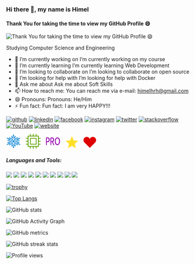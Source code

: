 ### Hi there 👋, my name is Himel
#### Thank You for taking the time to view my GitHub Profile 😄
![Thank You for taking the time to view my GitHub Profile 😄](https://static.vecteezy.com/system/resources/previews/002/214/642/non_2x/web-designer-and-programmer-free-vector.jpg)

Studying Computer Science and Engineering

- 🔭 I’m currently working on  I’m currently working on my course 
- 🌱 I’m currently learning I’m currently learning Web Development 
- 👯 I’m looking to collaborate on I’m looking to collaborate on open source 
- 🤔 I’m looking for help with I’m looking for help with Docker 
- 💬 Ask me about Ask me about Soft Skills 
- 📫 How to reach me: You can reach me via e-mail: himelhrh@gmail.com 
- 😄 Pronouns: Pronouns: He/Him 
- ⚡ Fun fact:  Fun fact: I am very HAPPY!!! 


[<img src='https://cdn.jsdelivr.net/npm/simple-icons@3.0.1/icons/github.svg' alt='github' height='40'>](https://github.com/himelhrh)  [<img src='https://cdn.jsdelivr.net/npm/simple-icons@3.0.1/icons/linkedin.svg' alt='linkedin' height='40'>](https://www.linkedin.com/in/hasibur-rahman-261003221//)  [<img src='https://cdn.jsdelivr.net/npm/simple-icons@3.0.1/icons/facebook.svg' alt='facebook' height='40'>](https://www.facebook.com/hasibur.rahman.1088893/)  [<img src='https://cdn.jsdelivr.net/npm/simple-icons@3.0.1/icons/instagram.svg' alt='instagram' height='40'>](https://www.instagram.com/hasibur_rahman_himel/)  [<img src='https://cdn.jsdelivr.net/npm/simple-icons@3.0.1/icons/twitter.svg' alt='twitter' height='40'>](https://twitter.com/@himel514)  [<img src='https://cdn.jsdelivr.net/npm/simple-icons@3.0.1/icons/stackoverflow.svg' alt='stackoverflow' height='40'>](https://stackoverflow.com/users/17165379/hasibur-rahman)  [<img src='https://cdn.jsdelivr.net/npm/simple-icons@3.0.1/icons/youtube.svg' alt='YouTube' height='40'>](https://www.youtube.com/channel/UC_F9hs_7ALLVnzb9BjWgiNw)  [<img src='https://cdn.jsdelivr.net/npm/simple-icons@3.0.1/icons/icloud.svg' alt='website' height='40'>](https://himelhrh.github.io/personal-site/)  

<a href='https://archiveprogram.github.com/'><img src='https://raw.githubusercontent.com/acervenky/animated-github-badges/master/assets/acbadge.gif' width='40' height='40'></a> <a href='https://docs.github.com/en/developers'><img src='https://raw.githubusercontent.com/acervenky/animated-github-badges/master/assets/devbadge.gif' width='40' height='40'></a> <a href='https://github.com/pricing'><img src='https://raw.githubusercontent.com/acervenky/animated-github-badges/master/assets/pro.gif' width='40' height='40'></a> <a href='https://stars.github.com/'><img src='https://raw.githubusercontent.com/acervenky/animated-github-badges/master/assets/starbadge.gif' width='35' height='35'></a> <a href='https://docs.github.com/en/github/supporting-the-open-source-community-with-github-sponsors'><img src='https://raw.githubusercontent.com/acervenky/animated-github-badges/master/assets/sponsorbadge.gif' width='35' height='35'></a> 

<h5>Languages and Tools:</h5>
<p>
  <img src="https://img.shields.io/badge/Python-3776AB?style=for-the-badge&logo=python&logoColor=white" />
  <img src="https://img.shields.io/badge/HTML5-E34F26?style=for-the-badge&logo=html5&logoColor=white" />
  <img src="https://img.shields.io/badge/CSS3-1572B6?style=for-the-badge&logo=css3&logoColor=white" />
  <img src="https://img.shields.io/badge/JavaScript-323330?style=for-the-badge&logo=javascript&logoColor=F7DF1E" />
  <img src="https://img.shields.io/badge/C-00599C?style=for-the-badge&logo=c&logoColor=white" />
  <img src="https://img.shields.io/badge/Java-ED8B00?style=for-the-badge&logo=java&logoColor=white" />
<img src="https://img.shields.io/badge/Bootstrap-563D7C?style=for-the-badge&logo=bootstrap&logoColor=white" />
  <img src="https://img.shields.io/badge/Visual_Studio_Code-0078D4?style=for-the-badge&logo=visual%20studio%20code&logoColor=white" />
  <img src="https://img.shields.io/badge/Atom-66595C?style=for-the-badge&logo=Atom&logoColor=white" />
  <img src="https://img.shields.io/badge/sublime_text-%23575757.svg?&style=for-the-badge&logo=sublime-text&logoColor=important" />
</p>


[![trophy](https://github-profile-trophy.vercel.app/?username=himelhrh)](https://github.com/ryo-ma/github-profile-trophy)

[![Top Langs](https://github-readme-stats.vercel.app/api/top-langs/?username=himelhrh)](https://github.com/anuraghazra/github-readme-stats)

![GitHub stats](https://github-readme-stats.vercel.app/api?username=himelhrh&show_icons=true)  

![GitHub Activity Graph](https://activity-graph.herokuapp.com/graph?username=himelhrh)  

![GitHub metrics](https://metrics.lecoq.io/himelhrh)  

![GitHub streak stats](https://github-readme-streak-stats.herokuapp.com/?user=himelhrh)  

![Profile views](https://gpvc.arturio.dev/himelhrh)  
